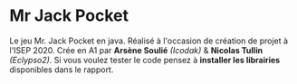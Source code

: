 # Mr Jack Pocket 
 Le jeu Mr. Jack Pocket en java.
Réalisé à l'occasion de création de projet à l'ISEP 2020.
Crée en A1 par **Arsène Soulié** *(Icodak)* & **Nicolas Tullin** *(Eclypso2)*.
Si vous voulez tester le code pensez à **installer les librairies** disponibles dans le rapport.
